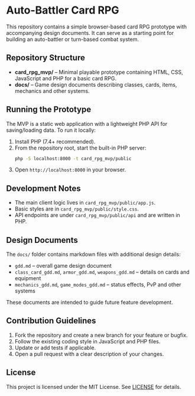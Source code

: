 # Auto-Battler Card RPG

This repository contains a simple browser-based card RPG prototype with accompanying design documents. It can serve as a starting point for building an auto-battler or turn-based combat system.

## Repository Structure

- **card_rpg_mvp/** – Minimal playable prototype containing HTML, CSS, JavaScript and PHP for a basic card RPG.
- **docs/** – Game design documents describing classes, cards, items, mechanics and other systems.

## Running the Prototype

The MVP is a static web application with a lightweight PHP API for saving/loading data. To run it locally:

1. Install PHP (7.4+ recommended).
2. From the repository root, start the built-in PHP server:
   ```bash
   php -S localhost:8000 -t card_rpg_mvp/public
   ```
3. Open `http://localhost:8000` in your browser.

## Development Notes

- The main client logic lives in `card_rpg_mvp/public/app.js`.
- Basic styles are in `card_rpg_mvp/public/style.css`.
- API endpoints are under `card_rpg_mvp/public/api` and are written in PHP.

## Design Documents

The `docs/` folder contains markdown files with additional design details:

- `gdd.md` – overall game design document
- `class_card_gdd.md`, `armor_gdd.md`, `weapons_gdd.md` – details on cards and equipment
- `mechanics_gdd.md`, `game_modes_gdd.md` – status effects, PvP and other systems

These documents are intended to guide future feature development.

## Contribution Guidelines

1. Fork the repository and create a new branch for your feature or bugfix.
2. Follow the existing coding style in JavaScript and PHP files.
3. Update or add tests if applicable.
4. Open a pull request with a clear description of your changes.

## License

This project is licensed under the MIT License. See [LICENSE](LICENSE) for details.

